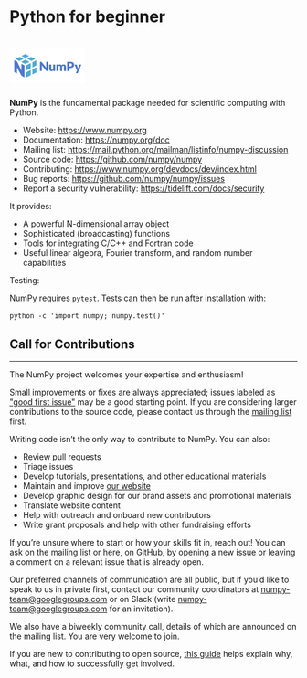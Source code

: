 # Python for beginner
# <a href="https://numpy.org/"><img alt="NumPy" src="/img/numpylogo.png" height="60"></a>
**NumPy** is the fundamental package needed for scientific computing with Python.

- Website: https://www.numpy.org
- Documentation: https://numpy.org/doc
- Mailing list: https://mail.python.org/mailman/listinfo/numpy-discussion
- Source code: https://github.com/numpy/numpy
- Contributing: https://www.numpy.org/devdocs/dev/index.html
- Bug reports: https://github.com/numpy/numpy/issues
- Report a security vulnerability: https://tidelift.com/docs/security

It provides:

- A powerful N-dimensional array object
- Sophisticated (broadcasting) functions
- Tools for integrating C/C++ and Fortran code
- Useful linear algebra, Fourier transform, and random number capabilities

Testing:

NumPy requires `pytest`. Tests can then be run after installation with:
```python3
python -c 'import numpy; numpy.test()'
```
## **Call for Contributions**
---

The NumPy project welcomes your expertise and enthusiasm!

Small improvements or fixes are always appreciated; issues labeled as ["good first issue"](https://github.com/numpy/numpy/labels/good%20first%20issue) may be a good starting point. If you are considering larger contributions to the source code, please contact us through the [mailing list](https://mail.python.org/mailman3/lists/numpy-discussion.python.org/) first.

Writing code isn’t the only way to contribute to NumPy. You can also:

- Review pull requests
- Triage issues
- Develop tutorials, presentations, and other educational materials
- Maintain and improve [our website](https://github.com/numpy/numpy.org)
- Develop graphic design for our brand assets and promotional materials
- Translate website content
- Help with outreach and onboard new contributors
- Write grant proposals and help with other fundraising efforts

If you’re unsure where to start or how your skills fit in, reach out! You can ask on the mailing list or here, on GitHub, by opening a new issue or leaving a comment on a relevant issue that is already open.

Our preferred channels of communication are all public, but if you’d like to speak to us in private first, contact our community coordinators at numpy-team@googlegroups.com or on Slack (write numpy-team@googlegroups.com for an invitation).

We also have a biweekly community call, details of which are announced on the mailing list. You are very welcome to join.

If you are new to contributing to open source, [this guide](https://opensource.guide/how-to-contribute/) helps explain why, what, and how to successfully get involved.

